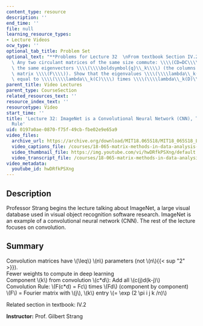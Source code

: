 ```yaml
---
content_type: resource
description: ''
end_time: ''
file: null
learning_resource_types:
- Lecture Videos
ocw_type: ''
optional_tab_title: Problem Set
optional_text: "**Problems for Lecture 32  \nFrom textbook Section IV.2**\n\n4\\.\
  \ Any two circulant matrices of the same size commute: \\\\(CD=DC\\\\). They have\
  \ the same eigenvectors \\\\(\\\\boldsymbol{q}\\_k\\\\) (the columns of the Fourier\
  \ matrix \\\\(F\\\\)). Show that the eigenvalues \\\\(\\\\lambda\\_k(CD)\\\\) are\
  \ equal to \\\\(\\\\lambda\\_k(C)\\\\) times \\\\(\\\\lambda\\_k(D)\\\\)."
parent_title: Video Lectures
parent_type: CourseSection
related_resources_text: ''
resource_index_text: ''
resourcetype: Video
start_time: ''
title: 'Lecture 32: ImageNet is a Convolutional Neural Network (CNN), The Convolution
  Rule'
uid: 0197a0ae-0870-f75f-49cb-fbe02e9e65a9
video_files:
  archive_url: https://archive.org/download/MIT18.065S18/MIT18_065S18_Lecture32_300k.mp4
  video_captions_file: /courses/18-065-matrix-methods-in-data-analysis-signal-processing-and-machine-learning-spring-2018/bce815326359585daa637823cd6e6a46_hwDRfkPSXng.vtt
  video_thumbnail_file: https://img.youtube.com/vi/hwDRfkPSXng/default.jpg
  video_transcript_file: /courses/18-065-matrix-methods-in-data-analysis-signal-processing-and-machine-learning-spring-2018/f05ad51e5ee027dee95a998604e0dfdf_hwDRfkPSXng.pdf
video_metadata:
  youtube_id: hwDRfkPSXng
---
```


Description
-----------

Professor Strang begins the lecture talking about ImageNet, a large visual database used in visual object recognition software research. ImageNet is an example of a convolutional neural network (CNN). The rest of the lecture focuses on convolution.

Summary
-------

Convolution matrices have \\(\\leq\\) \\(n\\) parameters (not \\(n\\){{< sup "2" >}}).  
Fewer weights to compute in deep learning  
Component \\(k\\) from convolution \\(c\*d\\): Add all \\(c(j)d(k-j)\\)  
Convolution Rule: \\(F(c\*d) = Fc\\) times \\(Fd\\) (component by component)  
\\(F\\) = Fourier matrix with \\(j\\), \\(k\\) entry \\(= \\exp (2 \\pi i j k /n)\\)

Related section in textbook: IV.2

**Instructor:** Prof. Gilbert Strang